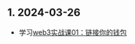 ## 1. 2024-03-26
- 学习[web3实战课01：链接你的钱包](https://juejin.cn/post/7349752708385570870?share_token=bdd7a1fe-ad55-4884-adb2-1b486dc2f31a)